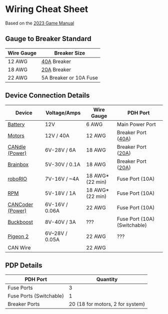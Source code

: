 # Wiring Cheat Sheet

Based on the [2023 Game Manual](https://firstfrc.blob.core.windows.net/frc2023/Manual/Sections/2023FRCGameManual-09.pdf)

## Gauge to Breaker Standard
| Wire Gauge | Breaker Size |
| ---------- | ------------ |
| 12 AWG | [40A](https://www.revrobotics.com/rev-11-1863/) Breaker |
| 18 AWG | [20A](https://www.revrobotics.com/rev-11-1861/) Breaker |
| 22 AWG | 5A Breaker or 10A Fuse |

## Device Connection Details
| Device | Voltage/Amps | Wire Gauge | PDH Port |
| ------ | ------------ | ---------- | -------- |
| [Battery](https://www.andymark.com/products/mk-es17-12-12v-sla-battery-set-of-2?via=Z2lkOi8vYW5keW1hcmsvV29ya2FyZWE6Ok5hdmlnYXRpb246OlNlYXJjaFJlc3VsdHMvJTdCJTIyYnV0dG9uJTIyJTNBJTIyc2VhcmNoJTIyJTJDJTIycSUyMiUzQSUyMkJhdHRlcnklMjIlMkMlMjJ1dGY4JTIyJTNBJTIyJUUyJTlDJTkzJTIyJTdE) | 12V | 6 AWG | Main Power Port |
| [Motors](https://wcproducts.com/products/kraken) | 12V / 40A | 12 AWG | Breaker Port ([40A](https://www.revrobotics.com/rev-11-1863/)) |
| [CANdle (Power)](https://store.ctr-electronics.com/candle/) | 6V-28V / 6A | 18 AWG | Breaker Port ([20A](https://www.revrobotics.com/rev-11-1861/)) |
| [Brainbox](https://www.digikey.com/en/products/detail/brainboxes/SW-005/10707220?utm_adgroup=&utm_source=google&utm_medium=cpc&utm_campaign=PMax%20Shopping_Product_Low%20ROAS%20Categories&utm_term=&utm_content=&utm_id=go_cmp-20243063506_adg-_ad-__dev-c_ext-_prd-10707220_sig-CjwKCAiAgeeqBhBAEiwAoDDhn4cIbYoBl8Z6SP9xnkMEmNVM-WrD_xpfsFmYmj6y0Cb7H9kOBvuzMhoCeBUQAvD_BwE&gad_source=1&gclid=CjwKCAiAgeeqBhBAEiwAoDDhn4cIbYoBl8Z6SP9xnkMEmNVM-WrD_xpfsFmYmj6y0Cb7H9kOBvuzMhoCeBUQAvD_BwE) | 5V-30V / 0.1A | 18 AWG | Breaker Port ([20A](https://www.revrobotics.com/rev-11-1861/)) |
| [roboRIO](https://www.ni.com/docs/en-US/bundle/roborio-frc-specs/page/specs.html) | 7V-16V / \~4A | 18 AWG\* (22 min) | Fuse Port (10A) |
| [RPM](https://www.revrobotics.com/rev-11-1856/) | 5V-18V / 1A | 18 AWG\* (22 min) | Fuse Port (10A) |
| [CANCoder (Power)](https://store.ctr-electronics.com/cancoder/) | 6V-16V / 0.06A | 22 AWG | Fuse Port (10A) |
| [Buckboost](https://www.amazon.com/dp/B07YZBLCY5?ref_=cm_sw_r_mwn_dp_RTA53JTPWSH5JCAQQY3N&language=en-US&th=1) | 8V-40V / 3A | ??? | Fuse Port (10A) (Switchable) |
| [Pigeon 2](https://store.ctr-electronics.com/pigeon-2/) | 6V–28V / 0.05A | 22 AWG | ??? |
| CAN Wire |  | 22 AWG |

## PDP Details
| PDH Port | Quantity |
| -------- | -------- |
| Fuse Ports | 3 |
| Fuse Ports (Switchable) | 1 |
| Breaker Ports | 20 (18 for motors, 2 for system) |

